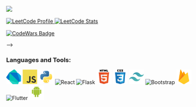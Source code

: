 <!-- ![saqlain](https://github.com/SaqlainMuhammadd/Saqlainmuhammadd/assets/129774784/23b06a8b-8691-45ad-9250-cd44f21a4366) -->

<!-- <h1 align="center">Hi 👋, I'm Meshack</h1>
<h3 align="center">A passionate Software Engineer 💻</h3>
<p align="left"> <img src="https://komarev.com/ghpvc/?username=spookeyy&label=Profile%20views&color=0e75b6&style=flat" alt="spookeyy" /> </p>
<p> 💻 Passionate about Flutter App Development 🚀
📚 Currently exploring Machine Learning, Artificial Intelligence and Data Science 🌐
🎨 Hobbies include Graphic Design 
and Video Editing 🎥
📈 Always eager to learn and innovate in the tech world! 💡 </p> -->

<!-- - 🌱 I’m currently learning **AI & ML**

- 📫 How to reach me **pangasmeshack@gmail.com**
- 👨‍💻 All of my projects are available at **https://github.com/spookeyy**
- 📄 Know about my experiences **https://rb.gy/vd56yp** -->

<!-- <div> 
<a href="https://www.linkedin.com/in/meshack-kataboi-a6a03b240/" target="_blank"><img src="https://img.shields.io/badge/LinkedIn-0077B5?style=for-the-badge&logo=linkedin&logoColor=white" target="_blank"></a>
<a href="https://github.com/spookeyy" target="_blank"><img src="https://img.shields.io/badge/GitHub-100000?style=for-the-badge&logo=github&logoColor=white" target="_blank"></a>
<a href="https://instagram.com/saqlainmuhammadd" target="_blank"><img src="https://img.shields.io/badge/Instagram-E4405F?style=for-the-badge&logo=instagram&logoColor=white" target="_blank"></a>
-->
<a href = "mailto:pangasmeshack@gmail.com"><img src="https://img.shields.io/badge/-Gmail-%23333?style=for-the-badge&logo=gmail&logoColor=white" target="_blank"></a>
</div>

<!-- <h3 align="left">Connect with me:</h3>
<div align="center" style="display: inline-flex; flex-direction: row; justify-content: space-between; " >
<a href="https://linkedin.com/in/meshack-kataboi-a6a03b240" target="blank"><img align="center" src="https://raw.githubusercontent.com/teamedwardforever/Readme-Generator/71f25dd8b98329b168142a6b782a107b75eab178/svg/Social/linked-in-alt.svg" alt="meshackkataboi" height="30" width="40" /></a>
<a href="https://www.youtube.com/c/saqlainmuhammadd" target="blank"><img align="center" src="https://raw.githubusercontent.com/teamedwardforever/Readme-Generator/71f25dd8b98329b168142a6b782a107b75eab178/svg/Social/youtube.svg" alt="saqlainmuhammadd" height="30" width="40" /></a> -->

<a href="https://leetcode.com/spookeyy/" target="_blank">
  <img src="https://img.shields.io/badge/LeetCode-spookeyy-FFA116?style=for-the-badge&logo=LeetCode" alt="LeetCode Profile" style="width: 300px; height: auto;">
</a>
<a href="https://leetcode.com/spookeyy/" target="_blank">
  <img src="https://leetcard.jacoblin.cool/spookeyy?theme=dark&font=milonga&ext=heatmap" alt="LeetCode Stats" style="width: 495px; height: auto;">
</a>

<!-- <a href="https://leetcode.com/u/spookeyy/" target="blank"><img align="center" src="https://raw.githubusercontent.com/teamedwardforever/Readme-Generator/71f25dd8b98329b168142a6b782a107b75eab178/svg/Social/leet-code.svg" alt="spookeyy" height="30" width="40" /></a> -->

<!-- <a href="https://stackoverflow.com/users/saqlainmuhammadd" target="blank"><img align="center" src="https://raw.githubusercontent.com/teamedwardforever/Readme-Generator/71f25dd8b98329b168142a6b782a107b75eab178/svg/Social/stack-overflow.svg" alt="saqlainmuhammadd" height="30" width="40" /></a> -->
<!-- <a href="https://instagram.com/saqlainmuhammadd" target="blank"><img align="center" src="https://raw.githubusercontent.com/teamedwardforever/Readme-Generator/71f25dd8b98329b168142a6b782a107b75eab178/svg/Social/instagram.svg" alt="saqlainmuhammadd" height="30" width="40" /></a> -->
<a href="https://www.codewars.com/users/spookeyy" target="blank"><img align="center" src="https://www.codewars.com/users/spookeyy/badges/large" alt="CodeWars Badge" style="width: 300px; height: auto;"/></a>
</div> -->

<h3 align="left">Languages and Tools:</h3>
<p align="left">
<img src="https://raw.githubusercontent.com/teamedwardforever/Readme-Generator/71f25dd8b98329b168142a6b782a107b75eab178/svg/Skills/Mobile/dartlang-icon.svg" alt="Dart" width="40" height="40"/>
<img src="https://raw.githubusercontent.com/teamedwardforever/Readme-Generator/71f25dd8b98329b168142a6b782a107b75eab178/svg/Skills/Languages/javascript-original.svg" alt="Javascript" width="40" height="40"/>
<img src="https://raw.githubusercontent.com/teamedwardforever/Readme-Generator/71f25dd8b98329b168142a6b782a107b75eab178/svg/Skills/Languages/python-original.svg" alt="Python" width="40" height="40"/>
<img src="https://cdn.jsdelivr.net/gh/devicons/devicon/icons/react/react-original.svg" alt="React" width="40" height="40"/>
<img src="https://cdn.jsdelivr.net/gh/devicons/devicon/icons/flask/flask-original.svg" alt="Flask"  width="40" height="40"/>
<img src="https://raw.githubusercontent.com/teamedwardforever/Readme-Generator/71f25dd8b98329b168142a6b782a107b75eab178/svg/Skills/Frontend/html5-original-wordmark.svg" alt="HTML" width="40" height="40"/>
<img src="https://raw.githubusercontent.com/teamedwardforever/Readme-Generator/71f25dd8b98329b168142a6b782a107b75eab178/svg/Skills/Frontend/css3-original-wordmark.svg" alt="Css" width="40" height="40"/>
<img src="https://raw.githubusercontent.com/teamedwardforever/Readme-Generator/71f25dd8b98329b168142a6b782a107b75eab178/svg/Skills/Frontend/tailwindcss-icon.svg" alt="Tailwindcss" width="40" height="40"/>
<img src="https://cdn.jsdelivr.net/gh/devicons/devicon/icons/bootstrap/bootstrap-original.svg" alt="Bootstrap" width="40" height="40"/>
<img src="https://raw.githubusercontent.com/teamedwardforever/Readme-Generator/71f25dd8b98329b168142a6b782a107b75eab178/svg/Skills/BackendService/firebase-icon.svg" alt="Firebase" width="40" height="40"/>
<img src="ht<!-- tps://raw.githubusercontent.com/teamedwardforever/Readme-Generator/71f25dd8b98329b168142a6b782a107b75eab178/svg/Skills/Mobile/flutterio-icon.svg" alt="Flutter" width="40" height="40"/>
<img src="https://raw.githubusercontent.com/teamedwardforever/Readme-Generator/71f25dd8b98329b168142a6b782a107b75eab178/svg/Skills/Mobile/android-original-wordmark.svg" alt="Android" width="40" height="40"/>
<img src="https://raw.githubusercontent.com/teamedwardforever/Readme-Generator/71f25dd8b98329b168142a6b782a107b75eab178/svg/Skills/Software/adobe_illustrator-icon%20(1).svg
